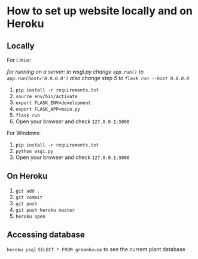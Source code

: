 # **How to set up website locally and on Heroku**

## Locally

For Linux:

_for running on a server:_
_in wsgi.py change `app.run()` to `app.run(host='0.0.0.0')`_
_also change step 5 to `flask run --host 0.0.0.0`_

1. `pip install -r requirements.txt `
2. `source env/bin/activate`
3. `export FLASK_ENV=development`
4. `export FLASK_APP=main.py`
5. `flask run`
6. Open your browser and check `127.0.0.1:5000`

For Windows:

1. `pip install -r requirements.txt `
2. `python wsgi.py`
3. Open your browser and check `127.0.0.1:5000`

## On Heroku

1. `git add .`
2. `git commit`
3. `git push`
4. `git push heroku master`
5. `heroku open`

## Accessing database

`heroku psql`
`SELECT * FROM greenhouse` to see the current plant database
